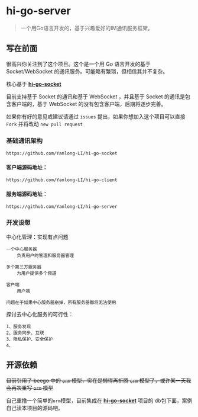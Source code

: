 # hi-go-server

>一个用Go语言开发的，基于兴趣爱好的IM通讯服务框架。

## 写在前面

很高兴你关注到了这个项目。这个是一个用 Go 语言开发的基于 Socket/WebSocket 的通讯服务。可能略有繁琐，但相信其并不复杂。

核心基于 [**hi-go-socket**](https://github.com/Yanlong-LI/hi-go-socket "Socket通信服务")

目前支持基于 Socket 的通讯和基于 WebSocket ，并且基于 Socket 的通讯是包含客户端的，基于 WebSocket 的没有包含客户端，后期将逐步完善。

如果你有好的意见或建议请通过 `issues` 提出，如果你想加入这个项目可以直接 `Fork` 并将改动 `new pull request`

### 基础通讯架构

    https://github.com/Yanlong-LI/hi-go-socket

#### 客户端源码地址：

    https://github.com/Yanlong-LI/hi-go-client

#### 服务端源码地址：

    https://github.com/Yanlong-LI/hi-go-server

### 开发设想

中心化管理：实现有点问题

    一个中心服务器
        负责用户的管理和服务器管理
        
    多个第三方服务器
        为用户提供多个频道
        
    客户端
        用户端
        
    问题在于如果中心服务器崩掉，所有服务器都将无法使用
探讨去中心化服务的可行性：
    
    1、服务发现
    2、服务同步、互联
    3、隐私保护、安全保护
    4、
    
## 开源依赖

<s>目前引用了 beego 中的 `orm` 模型，实在是懒得再折腾 `orm` 模型了，或许某一天我会再次重写 `orm` 模型</s>

自己重撸一个简单的`orm`模型，目前集成在 [**hi-go-socket**](https://github.com/Yanlong-LI/hi-go-socket/tree/master/io/db "简单 ORM 模型") 项目的
db包下面，案例自己读本项目的源码吧。
